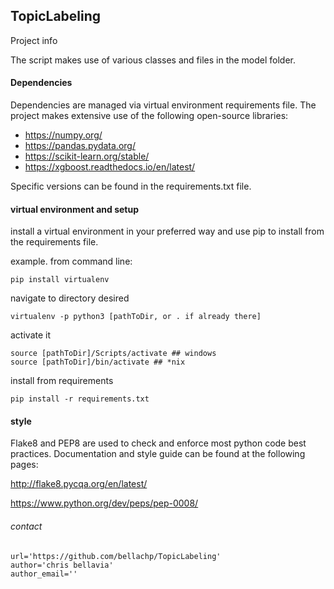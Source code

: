 ## TopicLabeling

Project info

The script makes use of various classes and files in the model folder.


#### Dependencies
Dependencies are managed via virtual environment requirements file. The project makes extensive use of the following open-source libraries:

* https://numpy.org/
* https://pandas.pydata.org/
* https://scikit-learn.org/stable/
* https://xgboost.readthedocs.io/en/latest/

Specific versions can be found in the requirements.txt file.


#### virtual environment and setup
install a virtual environment in your preferred way and use pip to install from the requirements file.

example. from command line:
```
pip install virtualenv
```

navigate to directory desired

```
virtualenv -p python3 [pathToDir, or . if already there]
```

activate it
```
source [pathToDir]/Scripts/activate ## windows
source [pathToDir]/bin/activate ## *nix
```

install from requirements
```
pip install -r requirements.txt
```


#### style
Flake8 and PEP8 are used to check and enforce most python code best practices. Documentation and style guide can be found at the following pages:

http://flake8.pycqa.org/en/latest/

https://www.python.org/dev/peps/pep-0008/


###### contact
```
url='https://github.com/bellachp/TopicLabeling'
author='chris bellavia'
author_email=''
```
